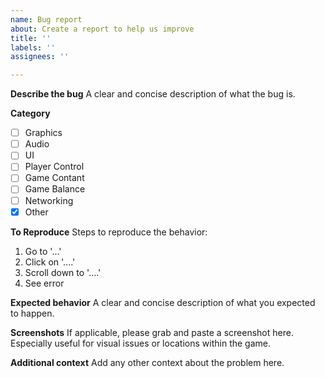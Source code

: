 ```yaml
---
name: Bug report
about: Create a report to help us improve
title: ''
labels: ''
assignees: ''

---
```


**Describe the bug**
A clear and concise description of what the bug is.

**Category**
- [ ] Graphics
- [ ] Audio
- [ ] UI
- [ ] Player Control
- [ ] Game Contant
- [ ] Game Balance
- [ ] Networking
- [x] Other

**To Reproduce**
Steps to reproduce the behavior:
1. Go to '...'
2. Click on '....'
3. Scroll down to '....'
4. See error

**Expected behavior**
A clear and concise description of what you expected to happen.

**Screenshots**
If applicable, please grab and paste a screenshot here. Especially useful for visual issues or locations within the game.

**Additional context**
Add any other context about the problem here.
